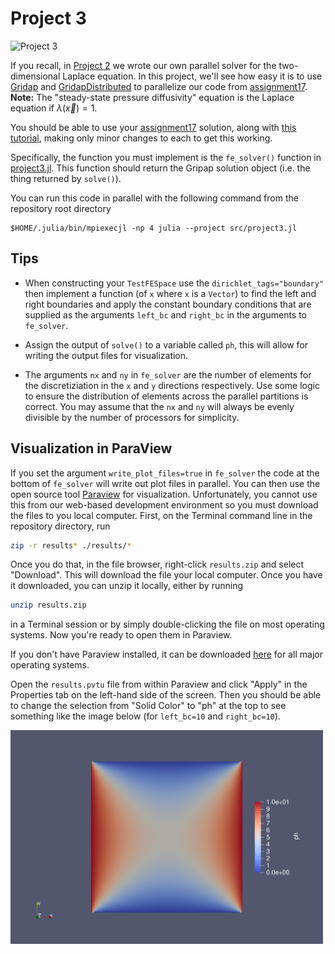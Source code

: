 # Project 3

![Project 3](https://github.com/PGE383-HPC/project3-solution/actions/workflows/main.yml/badge.svg)


If you recall, in [Project 2](https://github.com/PGE383-HPC/project2) we wrote our own parallel solver for the two-dimensional Laplace equation.  In this project, we'll see how easy it is to use [Gridap](https://github.com/gridap/Gridap.jl) and [GridapDistributed](https://github.com/gridap/GridapDistributed.jl) to parallelize our code from [assignment17](https://github.com/PGE383-HPC/assignment17).  **Note:** The "steady-state pressure diffusivity" equation is the Laplace equation if $\lambda(\vec{x}) = 1$.

You should be able to use your [assignment17](https://github.com/PGE383-HPC/assignment17) solution, along with [this tutorial](https://gridap.github.io/Tutorials/dev/pages/t016_poisson_distributed/), making only minor changes to each to get this working.

Specifically, the function you must implement is the `fe_solver()` function in [project3.jl](src/project3.jl).  This function should return the Gripap solution object (i.e. the thing returned by `solve()`).  

You can run this code in parallel with the following command from the repository root directory

```
$HOME/.julia/bin/mpiexecjl -np 4 julia --project src/project3.jl
```


## Tips

 * When constructing your `TestFESpace` use the `dirichlet_tags="boundary"`
     then implement a function (of `x` where `x` is a `Vector`) to find the
     left and right boundaries and apply the constant boundary conditions that
     are supplied as the arguments `left_bc` and `right_bc` in the arguments to
     `fe_solver`.

 * Assign the output of `solve()` to a variable called `ph`, this will allow
     for writing the output files for visualization.

 * The arguments `nx` and `ny` in `fe_solver` are the number of elements for
     the discretiziation in the `x` and `y` directions respectively.  Use some
     logic to ensure the distribution of elements across the parallel
     partitions is correct.  You may assume that the `nx` and `ny` will always
     be evenly divisible by the number of processors for simplicity.

## Visualization in ParaView

If you set the argument `write_plot_files=true` in `fe_solver` the code at the
bottom of `fe_solver` will write out plot files in parallel.  You can then use
the open source tool [Paraview](https://www.paraview.org/) for visualization.
Unfortunately, you cannot use this from our web-based development environment so
you must download the files to you local computer.  First, on the Terminal
command line in the repository directory, run

```bash
zip -r results* ./results/*
```

Once you do that, in the file browser, right-click `results.zip` and select
"Download".  This will download the file your local computer.  Once you have it
downloaded, you can unzip it locally, either by running

```bash
unzip results.zip
```

in a Terminal session or by simply double-clicking the file on most operating
systems.  Now you're ready to open them in Paraview.

If you don't have Paraview installed, it can be downloaded [here](https://www.paraview.org/download/) for all major operating systems.

Open the `results.pvtu` file from within Paraview and click "Apply" in the Properties tab on the left-hand side of the screen.  Then you should be able to change the selection from "Solid Color" to "ph" at the top to see something
like the image below (for `left_bc=10` and `right_bc=10`).

<img src="images/results.png" width=500>
